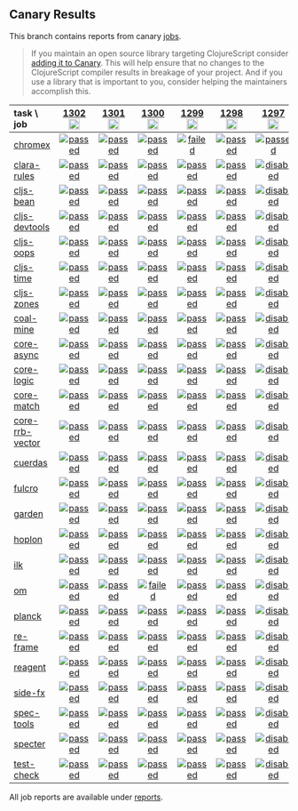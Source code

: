 ## Canary Results

This branch contains reports from canary [jobs](https://github.com/cljs-oss/canary/tree/jobs).

> If you maintain an open source library targeting ClojureScript consider [adding it to Canary](https://github.com/cljs-oss/canary/tree/master#how-to-participate). This will help ensure that no changes to the ClojureScript compiler results in breakage of your project. And if you use a library that is important to you, consider helping the maintainers accomplish this.

[//]: # (begin_overview_table)

| task \ job | <a href="reports/2020/02/28/job-001302-1.10.605-6ab76973" title="job #1302&#xA;&#xA;job&#xA;&#xA;requested by BinaryAge Bot (@babot) on 2020-02-28T11:03:05Z">1302<br/><img width=20 height=20 src="https://avatars0.githubusercontent.com/u/1476765?v=4&s=60"></a> | <a href="reports/2020/02/27/job-001301-1.10.605-6ab76973" title="job #1301&#xA;&#xA;job&#xA;&#xA;requested by BinaryAge Bot (@babot) on 2020-02-27T11:03:03Z">1301<br/><img width=20 height=20 src="https://avatars0.githubusercontent.com/u/1476765?v=4&s=60"></a> | <a href="reports/2020/02/26/job-001300-1.10.605-6ab76973" title="job #1300&#xA;&#xA;job&#xA;&#xA;requested by BinaryAge Bot (@babot) on 2020-02-26T11:03:08Z">1300<br/><img width=20 height=20 src="https://avatars0.githubusercontent.com/u/1476765?v=4&s=60"></a> | <a href="reports/2020/02/25/job-001299-1.10.605-6ab76973" title="job #1299&#xA;&#xA;job&#xA;&#xA;requested by BinaryAge Bot (@babot) on 2020-02-25T11:03:02Z">1299<br/><img width=20 height=20 src="https://avatars0.githubusercontent.com/u/1476765?v=4&s=60"></a> | <a href="reports/2020/02/24/job-001298-1.10.605-6ab76973" title="job #1298&#xA;&#xA;job&#xA;&#xA;requested by BinaryAge Bot (@babot) on 2020-02-24T11:03:18Z">1298<br/><img width=20 height=20 src="https://avatars0.githubusercontent.com/u/1476765?v=4&s=60"></a> | <a href="reports/2020/02/23/job-001297-1.10.605-6ab76973" title="job #1297&#xA;&#xA;job --only chromex&#xA;&#xA;requested by Antonin Hildebrand (@darwin) on 2020-02-23T12:15:32Z">1297<br/><img width=20 height=20 src="https://avatars1.githubusercontent.com/u/5453?v=4&s=60"></a> | <a href="reports/2020/02/23/job-001296-1.10.605-6ab76973" title="job #1296&#xA;&#xA;job --only chromex&#xA;&#xA;requested by Antonin Hildebrand (@darwin) on 2020-02-23T12:05:49Z">1296<br/><img width=20 height=20 src="https://avatars1.githubusercontent.com/u/5453?v=4&s=60"></a> | <a href="reports/2020/02/23/job-001295-1.10.605-6ab76973" title="job #1295&#xA;&#xA;job&#xA;&#xA;requested by BinaryAge Bot (@babot) on 2020-02-23T11:03:04Z">1295<br/><img width=20 height=20 src="https://avatars0.githubusercontent.com/u/1476765?v=4&s=60"></a> | <a href="reports/2020/02/22/job-001294-1.10.605-6ab76973" title="job #1294&#xA;&#xA;job&#xA;&#xA;requested by BinaryAge Bot (@babot) on 2020-02-22T11:03:22Z">1294<br/><img width=20 height=20 src="https://avatars0.githubusercontent.com/u/1476765?v=4&s=60"></a> | <a href="reports/2020/02/21/job-001293-1.10.605-6ab76973" title="job #1293&#xA;&#xA;job&#xA;&#xA;requested by BinaryAge Bot (@babot) on 2020-02-21T11:03:06Z">1293<br/><img width=20 height=20 src="https://avatars0.githubusercontent.com/u/1476765?v=4&s=60"></a> |
| :--- | :---: | :---: | :---: | :---: | :---: | :---: | :---: | :---: | :---: | :---: |
| [chromex](https://github.com/binaryage/chromex) | <a href="reports/2020/02/28/job-001302-1.10.605-6ab76973#-chromex"><img title="passed" src="http://box.binaryage.com/s-passed.svg"><a> | <a href="reports/2020/02/27/job-001301-1.10.605-6ab76973#-chromex"><img title="passed" src="http://box.binaryage.com/s-passed.svg"><a> | <a href="reports/2020/02/26/job-001300-1.10.605-6ab76973#-chromex"><img title="passed" src="http://box.binaryage.com/s-passed.svg"><a> | <a href="reports/2020/02/25/job-001299-1.10.605-6ab76973#-chromex"><img title="failed" src="http://box.binaryage.com/s-failed.svg"><a> | <a href="reports/2020/02/24/job-001298-1.10.605-6ab76973#-chromex"><img title="passed" src="http://box.binaryage.com/s-passed.svg"><a> | <a href="reports/2020/02/23/job-001297-1.10.605-6ab76973#-chromex"><img title="passed" src="http://box.binaryage.com/s-passed.svg"><a> | <a href="reports/2020/02/23/job-001296-1.10.605-6ab76973#-chromex"><img title="passed" src="http://box.binaryage.com/s-passed.svg"><a> | <a href="reports/2020/02/23/job-001295-1.10.605-6ab76973#-chromex"><img title="failed" src="http://box.binaryage.com/s-failed.svg"><a> | <a href="reports/2020/02/22/job-001294-1.10.605-6ab76973#-chromex"><img title="passed" src="http://box.binaryage.com/s-passed.svg"><a> | <a href="reports/2020/02/21/job-001293-1.10.605-6ab76973#-chromex"><img title="passed" src="http://box.binaryage.com/s-passed.svg"><a> |
| [clara-rules](https://github.com/cerner/clara-rules) | <a href="reports/2020/02/28/job-001302-1.10.605-6ab76973#-clara-rules"><img title="passed" src="http://box.binaryage.com/s-passed.svg"><a> | <a href="reports/2020/02/27/job-001301-1.10.605-6ab76973#-clara-rules"><img title="passed" src="http://box.binaryage.com/s-passed.svg"><a> | <a href="reports/2020/02/26/job-001300-1.10.605-6ab76973#-clara-rules"><img title="passed" src="http://box.binaryage.com/s-passed.svg"><a> | <a href="reports/2020/02/25/job-001299-1.10.605-6ab76973#-clara-rules"><img title="passed" src="http://box.binaryage.com/s-passed.svg"><a> | <a href="reports/2020/02/24/job-001298-1.10.605-6ab76973#-clara-rules"><img title="passed" src="http://box.binaryage.com/s-passed.svg"><a> | <a href="reports/2020/02/23/job-001297-1.10.605-6ab76973#-clara-rules"><img title="disabled" src="http://box.binaryage.com/s-disabled.svg"><a> | <a href="reports/2020/02/23/job-001296-1.10.605-6ab76973#-clara-rules"><img title="disabled" src="http://box.binaryage.com/s-disabled.svg"><a> | <a href="reports/2020/02/23/job-001295-1.10.605-6ab76973#-clara-rules"><img title="passed" src="http://box.binaryage.com/s-passed.svg"><a> | <a href="reports/2020/02/22/job-001294-1.10.605-6ab76973#-clara-rules"><img title="passed" src="http://box.binaryage.com/s-passed.svg"><a> | <a href="reports/2020/02/21/job-001293-1.10.605-6ab76973#-clara-rules"><img title="passed" src="http://box.binaryage.com/s-passed.svg"><a> |
| [cljs-bean](https://github.com/mfikes/cljs-bean) | <a href="reports/2020/02/28/job-001302-1.10.605-6ab76973#-cljs-bean"><img title="passed" src="http://box.binaryage.com/s-passed.svg"><a> | <a href="reports/2020/02/27/job-001301-1.10.605-6ab76973#-cljs-bean"><img title="passed" src="http://box.binaryage.com/s-passed.svg"><a> | <a href="reports/2020/02/26/job-001300-1.10.605-6ab76973#-cljs-bean"><img title="passed" src="http://box.binaryage.com/s-passed.svg"><a> | <a href="reports/2020/02/25/job-001299-1.10.605-6ab76973#-cljs-bean"><img title="passed" src="http://box.binaryage.com/s-passed.svg"><a> | <a href="reports/2020/02/24/job-001298-1.10.605-6ab76973#-cljs-bean"><img title="passed" src="http://box.binaryage.com/s-passed.svg"><a> | <a href="reports/2020/02/23/job-001297-1.10.605-6ab76973#-cljs-bean"><img title="disabled" src="http://box.binaryage.com/s-disabled.svg"><a> | <a href="reports/2020/02/23/job-001296-1.10.605-6ab76973#-cljs-bean"><img title="disabled" src="http://box.binaryage.com/s-disabled.svg"><a> | <a href="reports/2020/02/23/job-001295-1.10.605-6ab76973#-cljs-bean"><img title="passed" src="http://box.binaryage.com/s-passed.svg"><a> | <a href="reports/2020/02/22/job-001294-1.10.605-6ab76973#-cljs-bean"><img title="passed" src="http://box.binaryage.com/s-passed.svg"><a> | <a href="reports/2020/02/21/job-001293-1.10.605-6ab76973#-cljs-bean"><img title="passed" src="http://box.binaryage.com/s-passed.svg"><a> |
| [cljs-devtools](https://github.com/binaryage/cljs-devtools) | <a href="reports/2020/02/28/job-001302-1.10.605-6ab76973#-cljs-devtools"><img title="passed" src="http://box.binaryage.com/s-passed.svg"><a> | <a href="reports/2020/02/27/job-001301-1.10.605-6ab76973#-cljs-devtools"><img title="passed" src="http://box.binaryage.com/s-passed.svg"><a> | <a href="reports/2020/02/26/job-001300-1.10.605-6ab76973#-cljs-devtools"><img title="passed" src="http://box.binaryage.com/s-passed.svg"><a> | <a href="reports/2020/02/25/job-001299-1.10.605-6ab76973#-cljs-devtools"><img title="passed" src="http://box.binaryage.com/s-passed.svg"><a> | <a href="reports/2020/02/24/job-001298-1.10.605-6ab76973#-cljs-devtools"><img title="passed" src="http://box.binaryage.com/s-passed.svg"><a> | <a href="reports/2020/02/23/job-001297-1.10.605-6ab76973#-cljs-devtools"><img title="disabled" src="http://box.binaryage.com/s-disabled.svg"><a> | <a href="reports/2020/02/23/job-001296-1.10.605-6ab76973#-cljs-devtools"><img title="disabled" src="http://box.binaryage.com/s-disabled.svg"><a> | <a href="reports/2020/02/23/job-001295-1.10.605-6ab76973#-cljs-devtools"><img title="failed" src="http://box.binaryage.com/s-failed.svg"><a> | <a href="reports/2020/02/22/job-001294-1.10.605-6ab76973#-cljs-devtools"><img title="passed" src="http://box.binaryage.com/s-passed.svg"><a> | <a href="reports/2020/02/21/job-001293-1.10.605-6ab76973#-cljs-devtools"><img title="passed" src="http://box.binaryage.com/s-passed.svg"><a> |
| [cljs-oops](https://github.com/binaryage/cljs-oops) | <a href="reports/2020/02/28/job-001302-1.10.605-6ab76973#-cljs-oops"><img title="passed" src="http://box.binaryage.com/s-passed.svg"><a> | <a href="reports/2020/02/27/job-001301-1.10.605-6ab76973#-cljs-oops"><img title="passed" src="http://box.binaryage.com/s-passed.svg"><a> | <a href="reports/2020/02/26/job-001300-1.10.605-6ab76973#-cljs-oops"><img title="passed" src="http://box.binaryage.com/s-passed.svg"><a> | <a href="reports/2020/02/25/job-001299-1.10.605-6ab76973#-cljs-oops"><img title="passed" src="http://box.binaryage.com/s-passed.svg"><a> | <a href="reports/2020/02/24/job-001298-1.10.605-6ab76973#-cljs-oops"><img title="passed" src="http://box.binaryage.com/s-passed.svg"><a> | <a href="reports/2020/02/23/job-001297-1.10.605-6ab76973#-cljs-oops"><img title="disabled" src="http://box.binaryage.com/s-disabled.svg"><a> | <a href="reports/2020/02/23/job-001296-1.10.605-6ab76973#-cljs-oops"><img title="disabled" src="http://box.binaryage.com/s-disabled.svg"><a> | <a href="reports/2020/02/23/job-001295-1.10.605-6ab76973#-cljs-oops"><img title="passed" src="http://box.binaryage.com/s-passed.svg"><a> | <a href="reports/2020/02/22/job-001294-1.10.605-6ab76973#-cljs-oops"><img title="passed" src="http://box.binaryage.com/s-passed.svg"><a> | <a href="reports/2020/02/21/job-001293-1.10.605-6ab76973#-cljs-oops"><img title="passed" src="http://box.binaryage.com/s-passed.svg"><a> |
| [cljs-time](https://github.com/andrewmcveigh/cljs-time) | <a href="reports/2020/02/28/job-001302-1.10.605-6ab76973#-cljs-time"><img title="passed" src="http://box.binaryage.com/s-passed.svg"><a> | <a href="reports/2020/02/27/job-001301-1.10.605-6ab76973#-cljs-time"><img title="passed" src="http://box.binaryage.com/s-passed.svg"><a> | <a href="reports/2020/02/26/job-001300-1.10.605-6ab76973#-cljs-time"><img title="passed" src="http://box.binaryage.com/s-passed.svg"><a> | <a href="reports/2020/02/25/job-001299-1.10.605-6ab76973#-cljs-time"><img title="passed" src="http://box.binaryage.com/s-passed.svg"><a> | <a href="reports/2020/02/24/job-001298-1.10.605-6ab76973#-cljs-time"><img title="passed" src="http://box.binaryage.com/s-passed.svg"><a> | <a href="reports/2020/02/23/job-001297-1.10.605-6ab76973#-cljs-time"><img title="disabled" src="http://box.binaryage.com/s-disabled.svg"><a> | <a href="reports/2020/02/23/job-001296-1.10.605-6ab76973#-cljs-time"><img title="disabled" src="http://box.binaryage.com/s-disabled.svg"><a> | <a href="reports/2020/02/23/job-001295-1.10.605-6ab76973#-cljs-time"><img title="passed" src="http://box.binaryage.com/s-passed.svg"><a> | <a href="reports/2020/02/22/job-001294-1.10.605-6ab76973#-cljs-time"><img title="passed" src="http://box.binaryage.com/s-passed.svg"><a> | <a href="reports/2020/02/21/job-001293-1.10.605-6ab76973#-cljs-time"><img title="passed" src="http://box.binaryage.com/s-passed.svg"><a> |
| [cljs-zones](https://github.com/binaryage/cljs-zones) | <a href="reports/2020/02/28/job-001302-1.10.605-6ab76973#-cljs-zones"><img title="passed" src="http://box.binaryage.com/s-passed.svg"><a> | <a href="reports/2020/02/27/job-001301-1.10.605-6ab76973#-cljs-zones"><img title="passed" src="http://box.binaryage.com/s-passed.svg"><a> | <a href="reports/2020/02/26/job-001300-1.10.605-6ab76973#-cljs-zones"><img title="passed" src="http://box.binaryage.com/s-passed.svg"><a> | <a href="reports/2020/02/25/job-001299-1.10.605-6ab76973#-cljs-zones"><img title="passed" src="http://box.binaryage.com/s-passed.svg"><a> | <a href="reports/2020/02/24/job-001298-1.10.605-6ab76973#-cljs-zones"><img title="passed" src="http://box.binaryage.com/s-passed.svg"><a> | <a href="reports/2020/02/23/job-001297-1.10.605-6ab76973#-cljs-zones"><img title="disabled" src="http://box.binaryage.com/s-disabled.svg"><a> | <a href="reports/2020/02/23/job-001296-1.10.605-6ab76973#-cljs-zones"><img title="disabled" src="http://box.binaryage.com/s-disabled.svg"><a> | <a href="reports/2020/02/23/job-001295-1.10.605-6ab76973#-cljs-zones"><img title="passed" src="http://box.binaryage.com/s-passed.svg"><a> | <a href="reports/2020/02/22/job-001294-1.10.605-6ab76973#-cljs-zones"><img title="passed" src="http://box.binaryage.com/s-passed.svg"><a> | <a href="reports/2020/02/21/job-001293-1.10.605-6ab76973#-cljs-zones"><img title="passed" src="http://box.binaryage.com/s-passed.svg"><a> |
| [coal-mine](https://github.com/mfikes/coal-mine) | <a href="reports/2020/02/28/job-001302-1.10.605-6ab76973#-coal-mine"><img title="passed" src="http://box.binaryage.com/s-passed.svg"><a> | <a href="reports/2020/02/27/job-001301-1.10.605-6ab76973#-coal-mine"><img title="passed" src="http://box.binaryage.com/s-passed.svg"><a> | <a href="reports/2020/02/26/job-001300-1.10.605-6ab76973#-coal-mine"><img title="passed" src="http://box.binaryage.com/s-passed.svg"><a> | <a href="reports/2020/02/25/job-001299-1.10.605-6ab76973#-coal-mine"><img title="passed" src="http://box.binaryage.com/s-passed.svg"><a> | <a href="reports/2020/02/24/job-001298-1.10.605-6ab76973#-coal-mine"><img title="passed" src="http://box.binaryage.com/s-passed.svg"><a> | <a href="reports/2020/02/23/job-001297-1.10.605-6ab76973#-coal-mine"><img title="disabled" src="http://box.binaryage.com/s-disabled.svg"><a> | <a href="reports/2020/02/23/job-001296-1.10.605-6ab76973#-coal-mine"><img title="disabled" src="http://box.binaryage.com/s-disabled.svg"><a> | <a href="reports/2020/02/23/job-001295-1.10.605-6ab76973#-coal-mine"><img title="passed" src="http://box.binaryage.com/s-passed.svg"><a> | <a href="reports/2020/02/22/job-001294-1.10.605-6ab76973#-coal-mine"><img title="passed" src="http://box.binaryage.com/s-passed.svg"><a> | <a href="reports/2020/02/21/job-001293-1.10.605-6ab76973#-coal-mine"><img title="passed" src="http://box.binaryage.com/s-passed.svg"><a> |
| [core-async](https://github.com/clojure/core.async) | <a href="reports/2020/02/28/job-001302-1.10.605-6ab76973#-core-async"><img title="passed" src="http://box.binaryage.com/s-passed.svg"><a> | <a href="reports/2020/02/27/job-001301-1.10.605-6ab76973#-core-async"><img title="passed" src="http://box.binaryage.com/s-passed.svg"><a> | <a href="reports/2020/02/26/job-001300-1.10.605-6ab76973#-core-async"><img title="passed" src="http://box.binaryage.com/s-passed.svg"><a> | <a href="reports/2020/02/25/job-001299-1.10.605-6ab76973#-core-async"><img title="passed" src="http://box.binaryage.com/s-passed.svg"><a> | <a href="reports/2020/02/24/job-001298-1.10.605-6ab76973#-core-async"><img title="passed" src="http://box.binaryage.com/s-passed.svg"><a> | <a href="reports/2020/02/23/job-001297-1.10.605-6ab76973#-core-async"><img title="disabled" src="http://box.binaryage.com/s-disabled.svg"><a> | <a href="reports/2020/02/23/job-001296-1.10.605-6ab76973#-core-async"><img title="disabled" src="http://box.binaryage.com/s-disabled.svg"><a> | <a href="reports/2020/02/23/job-001295-1.10.605-6ab76973#-core-async"><img title="passed" src="http://box.binaryage.com/s-passed.svg"><a> | <a href="reports/2020/02/22/job-001294-1.10.605-6ab76973#-core-async"><img title="passed" src="http://box.binaryage.com/s-passed.svg"><a> | <a href="reports/2020/02/21/job-001293-1.10.605-6ab76973#-core-async"><img title="passed" src="http://box.binaryage.com/s-passed.svg"><a> |
| [core-logic](https://github.com/clojure/core.logic) | <a href="reports/2020/02/28/job-001302-1.10.605-6ab76973#-core-logic"><img title="passed" src="http://box.binaryage.com/s-passed.svg"><a> | <a href="reports/2020/02/27/job-001301-1.10.605-6ab76973#-core-logic"><img title="passed" src="http://box.binaryage.com/s-passed.svg"><a> | <a href="reports/2020/02/26/job-001300-1.10.605-6ab76973#-core-logic"><img title="passed" src="http://box.binaryage.com/s-passed.svg"><a> | <a href="reports/2020/02/25/job-001299-1.10.605-6ab76973#-core-logic"><img title="passed" src="http://box.binaryage.com/s-passed.svg"><a> | <a href="reports/2020/02/24/job-001298-1.10.605-6ab76973#-core-logic"><img title="passed" src="http://box.binaryage.com/s-passed.svg"><a> | <a href="reports/2020/02/23/job-001297-1.10.605-6ab76973#-core-logic"><img title="disabled" src="http://box.binaryage.com/s-disabled.svg"><a> | <a href="reports/2020/02/23/job-001296-1.10.605-6ab76973#-core-logic"><img title="disabled" src="http://box.binaryage.com/s-disabled.svg"><a> | <a href="reports/2020/02/23/job-001295-1.10.605-6ab76973#-core-logic"><img title="passed" src="http://box.binaryage.com/s-passed.svg"><a> | <a href="reports/2020/02/22/job-001294-1.10.605-6ab76973#-core-logic"><img title="passed" src="http://box.binaryage.com/s-passed.svg"><a> | <a href="reports/2020/02/21/job-001293-1.10.605-6ab76973#-core-logic"><img title="passed" src="http://box.binaryage.com/s-passed.svg"><a> |
| [core-match](https://github.com/clojure/core.match) | <a href="reports/2020/02/28/job-001302-1.10.605-6ab76973#-core-match"><img title="passed" src="http://box.binaryage.com/s-passed.svg"><a> | <a href="reports/2020/02/27/job-001301-1.10.605-6ab76973#-core-match"><img title="passed" src="http://box.binaryage.com/s-passed.svg"><a> | <a href="reports/2020/02/26/job-001300-1.10.605-6ab76973#-core-match"><img title="passed" src="http://box.binaryage.com/s-passed.svg"><a> | <a href="reports/2020/02/25/job-001299-1.10.605-6ab76973#-core-match"><img title="passed" src="http://box.binaryage.com/s-passed.svg"><a> | <a href="reports/2020/02/24/job-001298-1.10.605-6ab76973#-core-match"><img title="passed" src="http://box.binaryage.com/s-passed.svg"><a> | <a href="reports/2020/02/23/job-001297-1.10.605-6ab76973#-core-match"><img title="disabled" src="http://box.binaryage.com/s-disabled.svg"><a> | <a href="reports/2020/02/23/job-001296-1.10.605-6ab76973#-core-match"><img title="disabled" src="http://box.binaryage.com/s-disabled.svg"><a> | <a href="reports/2020/02/23/job-001295-1.10.605-6ab76973#-core-match"><img title="passed" src="http://box.binaryage.com/s-passed.svg"><a> | <a href="reports/2020/02/22/job-001294-1.10.605-6ab76973#-core-match"><img title="passed" src="http://box.binaryage.com/s-passed.svg"><a> | <a href="reports/2020/02/21/job-001293-1.10.605-6ab76973#-core-match"><img title="passed" src="http://box.binaryage.com/s-passed.svg"><a> |
| [core-rrb-vector](https://github.com/clojure/core.rrb-vector) | <a href="reports/2020/02/28/job-001302-1.10.605-6ab76973#-core-rrb-vector"><img title="passed" src="http://box.binaryage.com/s-passed.svg"><a> | <a href="reports/2020/02/27/job-001301-1.10.605-6ab76973#-core-rrb-vector"><img title="passed" src="http://box.binaryage.com/s-passed.svg"><a> | <a href="reports/2020/02/26/job-001300-1.10.605-6ab76973#-core-rrb-vector"><img title="passed" src="http://box.binaryage.com/s-passed.svg"><a> | <a href="reports/2020/02/25/job-001299-1.10.605-6ab76973#-core-rrb-vector"><img title="passed" src="http://box.binaryage.com/s-passed.svg"><a> | <a href="reports/2020/02/24/job-001298-1.10.605-6ab76973#-core-rrb-vector"><img title="passed" src="http://box.binaryage.com/s-passed.svg"><a> | <a href="reports/2020/02/23/job-001297-1.10.605-6ab76973#-core-rrb-vector"><img title="disabled" src="http://box.binaryage.com/s-disabled.svg"><a> | <a href="reports/2020/02/23/job-001296-1.10.605-6ab76973#-core-rrb-vector"><img title="disabled" src="http://box.binaryage.com/s-disabled.svg"><a> | <a href="reports/2020/02/23/job-001295-1.10.605-6ab76973#-core-rrb-vector"><img title="passed" src="http://box.binaryage.com/s-passed.svg"><a> | <a href="reports/2020/02/22/job-001294-1.10.605-6ab76973#-core-rrb-vector"><img title="passed" src="http://box.binaryage.com/s-passed.svg"><a> | <a href="reports/2020/02/21/job-001293-1.10.605-6ab76973#-core-rrb-vector"><img title="passed" src="http://box.binaryage.com/s-passed.svg"><a> |
| [cuerdas](https://github.com/funcool/cuerdas) | <a href="reports/2020/02/28/job-001302-1.10.605-6ab76973#-cuerdas"><img title="passed" src="http://box.binaryage.com/s-passed.svg"><a> | <a href="reports/2020/02/27/job-001301-1.10.605-6ab76973#-cuerdas"><img title="passed" src="http://box.binaryage.com/s-passed.svg"><a> | <a href="reports/2020/02/26/job-001300-1.10.605-6ab76973#-cuerdas"><img title="passed" src="http://box.binaryage.com/s-passed.svg"><a> | <a href="reports/2020/02/25/job-001299-1.10.605-6ab76973#-cuerdas"><img title="passed" src="http://box.binaryage.com/s-passed.svg"><a> | <a href="reports/2020/02/24/job-001298-1.10.605-6ab76973#-cuerdas"><img title="passed" src="http://box.binaryage.com/s-passed.svg"><a> | <a href="reports/2020/02/23/job-001297-1.10.605-6ab76973#-cuerdas"><img title="disabled" src="http://box.binaryage.com/s-disabled.svg"><a> | <a href="reports/2020/02/23/job-001296-1.10.605-6ab76973#-cuerdas"><img title="disabled" src="http://box.binaryage.com/s-disabled.svg"><a> | <a href="reports/2020/02/23/job-001295-1.10.605-6ab76973#-cuerdas"><img title="passed" src="http://box.binaryage.com/s-passed.svg"><a> | <a href="reports/2020/02/22/job-001294-1.10.605-6ab76973#-cuerdas"><img title="passed" src="http://box.binaryage.com/s-passed.svg"><a> | <a href="reports/2020/02/21/job-001293-1.10.605-6ab76973#-cuerdas"><img title="passed" src="http://box.binaryage.com/s-passed.svg"><a> |
| [fulcro](https://github.com/fulcrologic/fulcro) | <a href="reports/2020/02/28/job-001302-1.10.605-6ab76973#-fulcro"><img title="passed" src="http://box.binaryage.com/s-passed.svg"><a> | <a href="reports/2020/02/27/job-001301-1.10.605-6ab76973#-fulcro"><img title="passed" src="http://box.binaryage.com/s-passed.svg"><a> | <a href="reports/2020/02/26/job-001300-1.10.605-6ab76973#-fulcro"><img title="passed" src="http://box.binaryage.com/s-passed.svg"><a> | <a href="reports/2020/02/25/job-001299-1.10.605-6ab76973#-fulcro"><img title="passed" src="http://box.binaryage.com/s-passed.svg"><a> | <a href="reports/2020/02/24/job-001298-1.10.605-6ab76973#-fulcro"><img title="passed" src="http://box.binaryage.com/s-passed.svg"><a> | <a href="reports/2020/02/23/job-001297-1.10.605-6ab76973#-fulcro"><img title="disabled" src="http://box.binaryage.com/s-disabled.svg"><a> | <a href="reports/2020/02/23/job-001296-1.10.605-6ab76973#-fulcro"><img title="disabled" src="http://box.binaryage.com/s-disabled.svg"><a> | <a href="reports/2020/02/23/job-001295-1.10.605-6ab76973#-fulcro"><img title="passed" src="http://box.binaryage.com/s-passed.svg"><a> | <a href="reports/2020/02/22/job-001294-1.10.605-6ab76973#-fulcro"><img title="passed" src="http://box.binaryage.com/s-passed.svg"><a> | <a href="reports/2020/02/21/job-001293-1.10.605-6ab76973#-fulcro"><img title="passed" src="http://box.binaryage.com/s-passed.svg"><a> |
| [garden](https://github.com/noprompt/garden) | <a href="reports/2020/02/28/job-001302-1.10.605-6ab76973#-garden"><img title="passed" src="http://box.binaryage.com/s-passed.svg"><a> | <a href="reports/2020/02/27/job-001301-1.10.605-6ab76973#-garden"><img title="passed" src="http://box.binaryage.com/s-passed.svg"><a> | <a href="reports/2020/02/26/job-001300-1.10.605-6ab76973#-garden"><img title="passed" src="http://box.binaryage.com/s-passed.svg"><a> | <a href="reports/2020/02/25/job-001299-1.10.605-6ab76973#-garden"><img title="passed" src="http://box.binaryage.com/s-passed.svg"><a> | <a href="reports/2020/02/24/job-001298-1.10.605-6ab76973#-garden"><img title="passed" src="http://box.binaryage.com/s-passed.svg"><a> | <a href="reports/2020/02/23/job-001297-1.10.605-6ab76973#-garden"><img title="disabled" src="http://box.binaryage.com/s-disabled.svg"><a> | <a href="reports/2020/02/23/job-001296-1.10.605-6ab76973#-garden"><img title="disabled" src="http://box.binaryage.com/s-disabled.svg"><a> | <a href="reports/2020/02/23/job-001295-1.10.605-6ab76973#-garden"><img title="passed" src="http://box.binaryage.com/s-passed.svg"><a> | <a href="reports/2020/02/22/job-001294-1.10.605-6ab76973#-garden"><img title="passed" src="http://box.binaryage.com/s-passed.svg"><a> | <a href="reports/2020/02/21/job-001293-1.10.605-6ab76973#-garden"><img title="passed" src="http://box.binaryage.com/s-passed.svg"><a> |
| [hoplon](https://github.com/hoplon/hoplon) | <a href="reports/2020/02/28/job-001302-1.10.605-6ab76973#-hoplon"><img title="passed" src="http://box.binaryage.com/s-passed.svg"><a> | <a href="reports/2020/02/27/job-001301-1.10.605-6ab76973#-hoplon"><img title="passed" src="http://box.binaryage.com/s-passed.svg"><a> | <a href="reports/2020/02/26/job-001300-1.10.605-6ab76973#-hoplon"><img title="passed" src="http://box.binaryage.com/s-passed.svg"><a> | <a href="reports/2020/02/25/job-001299-1.10.605-6ab76973#-hoplon"><img title="passed" src="http://box.binaryage.com/s-passed.svg"><a> | <a href="reports/2020/02/24/job-001298-1.10.605-6ab76973#-hoplon"><img title="passed" src="http://box.binaryage.com/s-passed.svg"><a> | <a href="reports/2020/02/23/job-001297-1.10.605-6ab76973#-hoplon"><img title="disabled" src="http://box.binaryage.com/s-disabled.svg"><a> | <a href="reports/2020/02/23/job-001296-1.10.605-6ab76973#-hoplon"><img title="disabled" src="http://box.binaryage.com/s-disabled.svg"><a> | <a href="reports/2020/02/23/job-001295-1.10.605-6ab76973#-hoplon"><img title="passed" src="http://box.binaryage.com/s-passed.svg"><a> | <a href="reports/2020/02/22/job-001294-1.10.605-6ab76973#-hoplon"><img title="passed" src="http://box.binaryage.com/s-passed.svg"><a> | <a href="reports/2020/02/21/job-001293-1.10.605-6ab76973#-hoplon"><img title="passed" src="http://box.binaryage.com/s-passed.svg"><a> |
| [ilk](https://github.com/mfikes/ilk) | <a href="reports/2020/02/28/job-001302-1.10.605-6ab76973#-ilk"><img title="passed" src="http://box.binaryage.com/s-passed.svg"><a> | <a href="reports/2020/02/27/job-001301-1.10.605-6ab76973#-ilk"><img title="passed" src="http://box.binaryage.com/s-passed.svg"><a> | <a href="reports/2020/02/26/job-001300-1.10.605-6ab76973#-ilk"><img title="passed" src="http://box.binaryage.com/s-passed.svg"><a> | <a href="reports/2020/02/25/job-001299-1.10.605-6ab76973#-ilk"><img title="passed" src="http://box.binaryage.com/s-passed.svg"><a> | <a href="reports/2020/02/24/job-001298-1.10.605-6ab76973#-ilk"><img title="passed" src="http://box.binaryage.com/s-passed.svg"><a> | <a href="reports/2020/02/23/job-001297-1.10.605-6ab76973#-ilk"><img title="disabled" src="http://box.binaryage.com/s-disabled.svg"><a> | <a href="reports/2020/02/23/job-001296-1.10.605-6ab76973#-ilk"><img title="disabled" src="http://box.binaryage.com/s-disabled.svg"><a> | <a href="reports/2020/02/23/job-001295-1.10.605-6ab76973#-ilk"><img title="passed" src="http://box.binaryage.com/s-passed.svg"><a> | <a href="reports/2020/02/22/job-001294-1.10.605-6ab76973#-ilk"><img title="passed" src="http://box.binaryage.com/s-passed.svg"><a> | <a href="reports/2020/02/21/job-001293-1.10.605-6ab76973#-ilk"><img title="passed" src="http://box.binaryage.com/s-passed.svg"><a> |
| [om](https://github.com/omcljs/om) | <a href="reports/2020/02/28/job-001302-1.10.605-6ab76973#-om"><img title="passed" src="http://box.binaryage.com/s-passed.svg"><a> | <a href="reports/2020/02/27/job-001301-1.10.605-6ab76973#-om"><img title="passed" src="http://box.binaryage.com/s-passed.svg"><a> | <a href="reports/2020/02/26/job-001300-1.10.605-6ab76973#-om"><img title="failed" src="http://box.binaryage.com/s-failed.svg"><a> | <a href="reports/2020/02/25/job-001299-1.10.605-6ab76973#-om"><img title="passed" src="http://box.binaryage.com/s-passed.svg"><a> | <a href="reports/2020/02/24/job-001298-1.10.605-6ab76973#-om"><img title="passed" src="http://box.binaryage.com/s-passed.svg"><a> | <a href="reports/2020/02/23/job-001297-1.10.605-6ab76973#-om"><img title="disabled" src="http://box.binaryage.com/s-disabled.svg"><a> | <a href="reports/2020/02/23/job-001296-1.10.605-6ab76973#-om"><img title="disabled" src="http://box.binaryage.com/s-disabled.svg"><a> | <a href="reports/2020/02/23/job-001295-1.10.605-6ab76973#-om"><img title="passed" src="http://box.binaryage.com/s-passed.svg"><a> | <a href="reports/2020/02/22/job-001294-1.10.605-6ab76973#-om"><img title="passed" src="http://box.binaryage.com/s-passed.svg"><a> | <a href="reports/2020/02/21/job-001293-1.10.605-6ab76973#-om"><img title="passed" src="http://box.binaryage.com/s-passed.svg"><a> |
| [planck](https://github.com/planck-repl/planck) | <a href="reports/2020/02/28/job-001302-1.10.605-6ab76973#-planck"><img title="passed" src="http://box.binaryage.com/s-passed.svg"><a> | <a href="reports/2020/02/27/job-001301-1.10.605-6ab76973#-planck"><img title="passed" src="http://box.binaryage.com/s-passed.svg"><a> | <a href="reports/2020/02/26/job-001300-1.10.605-6ab76973#-planck"><img title="passed" src="http://box.binaryage.com/s-passed.svg"><a> | <a href="reports/2020/02/25/job-001299-1.10.605-6ab76973#-planck"><img title="passed" src="http://box.binaryage.com/s-passed.svg"><a> | <a href="reports/2020/02/24/job-001298-1.10.605-6ab76973#-planck"><img title="passed" src="http://box.binaryage.com/s-passed.svg"><a> | <a href="reports/2020/02/23/job-001297-1.10.605-6ab76973#-planck"><img title="disabled" src="http://box.binaryage.com/s-disabled.svg"><a> | <a href="reports/2020/02/23/job-001296-1.10.605-6ab76973#-planck"><img title="disabled" src="http://box.binaryage.com/s-disabled.svg"><a> | <a href="reports/2020/02/23/job-001295-1.10.605-6ab76973#-planck"><img title="passed" src="http://box.binaryage.com/s-passed.svg"><a> | <a href="reports/2020/02/22/job-001294-1.10.605-6ab76973#-planck"><img title="passed" src="http://box.binaryage.com/s-passed.svg"><a> | <a href="reports/2020/02/21/job-001293-1.10.605-6ab76973#-planck"><img title="passed" src="http://box.binaryage.com/s-passed.svg"><a> |
| [re-frame](https://github.com/Day8/re-frame) | <a href="reports/2020/02/28/job-001302-1.10.605-6ab76973#-re-frame"><img title="passed" src="http://box.binaryage.com/s-passed.svg"><a> | <a href="reports/2020/02/27/job-001301-1.10.605-6ab76973#-re-frame"><img title="passed" src="http://box.binaryage.com/s-passed.svg"><a> | <a href="reports/2020/02/26/job-001300-1.10.605-6ab76973#-re-frame"><img title="passed" src="http://box.binaryage.com/s-passed.svg"><a> | <a href="reports/2020/02/25/job-001299-1.10.605-6ab76973#-re-frame"><img title="passed" src="http://box.binaryage.com/s-passed.svg"><a> | <a href="reports/2020/02/24/job-001298-1.10.605-6ab76973#-re-frame"><img title="passed" src="http://box.binaryage.com/s-passed.svg"><a> | <a href="reports/2020/02/23/job-001297-1.10.605-6ab76973#-re-frame"><img title="disabled" src="http://box.binaryage.com/s-disabled.svg"><a> | <a href="reports/2020/02/23/job-001296-1.10.605-6ab76973#-re-frame"><img title="disabled" src="http://box.binaryage.com/s-disabled.svg"><a> | <a href="reports/2020/02/23/job-001295-1.10.605-6ab76973#-re-frame"><img title="passed" src="http://box.binaryage.com/s-passed.svg"><a> | <a href="reports/2020/02/22/job-001294-1.10.605-6ab76973#-re-frame"><img title="passed" src="http://box.binaryage.com/s-passed.svg"><a> | <a href="reports/2020/02/21/job-001293-1.10.605-6ab76973#-re-frame"><img title="passed" src="http://box.binaryage.com/s-passed.svg"><a> |
| [reagent](https://github.com/reagent-project/reagent) | <a href="reports/2020/02/28/job-001302-1.10.605-6ab76973#-reagent"><img title="passed" src="http://box.binaryage.com/s-passed.svg"><a> | <a href="reports/2020/02/27/job-001301-1.10.605-6ab76973#-reagent"><img title="passed" src="http://box.binaryage.com/s-passed.svg"><a> | <a href="reports/2020/02/26/job-001300-1.10.605-6ab76973#-reagent"><img title="passed" src="http://box.binaryage.com/s-passed.svg"><a> | <a href="reports/2020/02/25/job-001299-1.10.605-6ab76973#-reagent"><img title="passed" src="http://box.binaryage.com/s-passed.svg"><a> | <a href="reports/2020/02/24/job-001298-1.10.605-6ab76973#-reagent"><img title="passed" src="http://box.binaryage.com/s-passed.svg"><a> | <a href="reports/2020/02/23/job-001297-1.10.605-6ab76973#-reagent"><img title="disabled" src="http://box.binaryage.com/s-disabled.svg"><a> | <a href="reports/2020/02/23/job-001296-1.10.605-6ab76973#-reagent"><img title="disabled" src="http://box.binaryage.com/s-disabled.svg"><a> | <a href="reports/2020/02/23/job-001295-1.10.605-6ab76973#-reagent"><img title="passed" src="http://box.binaryage.com/s-passed.svg"><a> | <a href="reports/2020/02/22/job-001294-1.10.605-6ab76973#-reagent"><img title="passed" src="http://box.binaryage.com/s-passed.svg"><a> | <a href="reports/2020/02/21/job-001293-1.10.605-6ab76973#-reagent"><img title="passed" src="http://box.binaryage.com/s-passed.svg"><a> |
| [side-fx](https://github.com/cljsrn/side-fx) | <a href="reports/2020/02/28/job-001302-1.10.605-6ab76973#-side-fx"><img title="passed" src="http://box.binaryage.com/s-passed.svg"><a> | <a href="reports/2020/02/27/job-001301-1.10.605-6ab76973#-side-fx"><img title="passed" src="http://box.binaryage.com/s-passed.svg"><a> | <a href="reports/2020/02/26/job-001300-1.10.605-6ab76973#-side-fx"><img title="passed" src="http://box.binaryage.com/s-passed.svg"><a> | <a href="reports/2020/02/25/job-001299-1.10.605-6ab76973#-side-fx"><img title="passed" src="http://box.binaryage.com/s-passed.svg"><a> | <a href="reports/2020/02/24/job-001298-1.10.605-6ab76973#-side-fx"><img title="passed" src="http://box.binaryage.com/s-passed.svg"><a> | <a href="reports/2020/02/23/job-001297-1.10.605-6ab76973#-side-fx"><img title="disabled" src="http://box.binaryage.com/s-disabled.svg"><a> | <a href="reports/2020/02/23/job-001296-1.10.605-6ab76973#-side-fx"><img title="disabled" src="http://box.binaryage.com/s-disabled.svg"><a> | <a href="reports/2020/02/23/job-001295-1.10.605-6ab76973#-side-fx"><img title="passed" src="http://box.binaryage.com/s-passed.svg"><a> | <a href="reports/2020/02/22/job-001294-1.10.605-6ab76973#-side-fx"><img title="passed" src="http://box.binaryage.com/s-passed.svg"><a> | <a href="reports/2020/02/21/job-001293-1.10.605-6ab76973#-side-fx"><img title="passed" src="http://box.binaryage.com/s-passed.svg"><a> |
| [spec-tools](https://github.com/metosin/spec-tools) | <a href="reports/2020/02/28/job-001302-1.10.605-6ab76973#-spec-tools"><img title="passed" src="http://box.binaryage.com/s-passed.svg"><a> | <a href="reports/2020/02/27/job-001301-1.10.605-6ab76973#-spec-tools"><img title="passed" src="http://box.binaryage.com/s-passed.svg"><a> | <a href="reports/2020/02/26/job-001300-1.10.605-6ab76973#-spec-tools"><img title="passed" src="http://box.binaryage.com/s-passed.svg"><a> | <a href="reports/2020/02/25/job-001299-1.10.605-6ab76973#-spec-tools"><img title="passed" src="http://box.binaryage.com/s-passed.svg"><a> | <a href="reports/2020/02/24/job-001298-1.10.605-6ab76973#-spec-tools"><img title="passed" src="http://box.binaryage.com/s-passed.svg"><a> | <a href="reports/2020/02/23/job-001297-1.10.605-6ab76973#-spec-tools"><img title="disabled" src="http://box.binaryage.com/s-disabled.svg"><a> | <a href="reports/2020/02/23/job-001296-1.10.605-6ab76973#-spec-tools"><img title="disabled" src="http://box.binaryage.com/s-disabled.svg"><a> | <a href="reports/2020/02/23/job-001295-1.10.605-6ab76973#-spec-tools"><img title="passed" src="http://box.binaryage.com/s-passed.svg"><a> | <a href="reports/2020/02/22/job-001294-1.10.605-6ab76973#-spec-tools"><img title="passed" src="http://box.binaryage.com/s-passed.svg"><a> | <a href="reports/2020/02/21/job-001293-1.10.605-6ab76973#-spec-tools"><img title="passed" src="http://box.binaryage.com/s-passed.svg"><a> |
| [specter](https://github.com/nathanmarz/specter) | <a href="reports/2020/02/28/job-001302-1.10.605-6ab76973#-specter"><img title="passed" src="http://box.binaryage.com/s-passed.svg"><a> | <a href="reports/2020/02/27/job-001301-1.10.605-6ab76973#-specter"><img title="passed" src="http://box.binaryage.com/s-passed.svg"><a> | <a href="reports/2020/02/26/job-001300-1.10.605-6ab76973#-specter"><img title="passed" src="http://box.binaryage.com/s-passed.svg"><a> | <a href="reports/2020/02/25/job-001299-1.10.605-6ab76973#-specter"><img title="passed" src="http://box.binaryage.com/s-passed.svg"><a> | <a href="reports/2020/02/24/job-001298-1.10.605-6ab76973#-specter"><img title="passed" src="http://box.binaryage.com/s-passed.svg"><a> | <a href="reports/2020/02/23/job-001297-1.10.605-6ab76973#-specter"><img title="disabled" src="http://box.binaryage.com/s-disabled.svg"><a> | <a href="reports/2020/02/23/job-001296-1.10.605-6ab76973#-specter"><img title="disabled" src="http://box.binaryage.com/s-disabled.svg"><a> | <a href="reports/2020/02/23/job-001295-1.10.605-6ab76973#-specter"><img title="passed" src="http://box.binaryage.com/s-passed.svg"><a> | <a href="reports/2020/02/22/job-001294-1.10.605-6ab76973#-specter"><img title="passed" src="http://box.binaryage.com/s-passed.svg"><a> | <a href="reports/2020/02/21/job-001293-1.10.605-6ab76973#-specter"><img title="passed" src="http://box.binaryage.com/s-passed.svg"><a> |
| [test-check](https://github.com/clojure/test.check) | <a href="reports/2020/02/28/job-001302-1.10.605-6ab76973#-test-check"><img title="passed" src="http://box.binaryage.com/s-passed.svg"><a> | <a href="reports/2020/02/27/job-001301-1.10.605-6ab76973#-test-check"><img title="passed" src="http://box.binaryage.com/s-passed.svg"><a> | <a href="reports/2020/02/26/job-001300-1.10.605-6ab76973#-test-check"><img title="passed" src="http://box.binaryage.com/s-passed.svg"><a> | <a href="reports/2020/02/25/job-001299-1.10.605-6ab76973#-test-check"><img title="passed" src="http://box.binaryage.com/s-passed.svg"><a> | <a href="reports/2020/02/24/job-001298-1.10.605-6ab76973#-test-check"><img title="passed" src="http://box.binaryage.com/s-passed.svg"><a> | <a href="reports/2020/02/23/job-001297-1.10.605-6ab76973#-test-check"><img title="disabled" src="http://box.binaryage.com/s-disabled.svg"><a> | <a href="reports/2020/02/23/job-001296-1.10.605-6ab76973#-test-check"><img title="disabled" src="http://box.binaryage.com/s-disabled.svg"><a> | <a href="reports/2020/02/23/job-001295-1.10.605-6ab76973#-test-check"><img title="passed" src="http://box.binaryage.com/s-passed.svg"><a> | <a href="reports/2020/02/22/job-001294-1.10.605-6ab76973#-test-check"><img title="passed" src="http://box.binaryage.com/s-passed.svg"><a> | <a href="reports/2020/02/21/job-001293-1.10.605-6ab76973#-test-check"><img title="passed" src="http://box.binaryage.com/s-passed.svg"><a> |

[//]: # (end_overview_table)

All job reports are available under [reports](reports).
